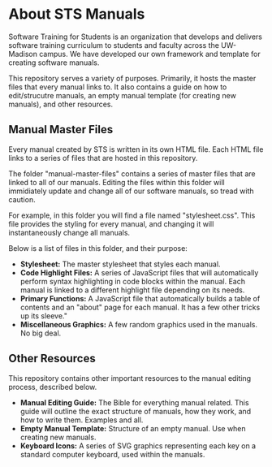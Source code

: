 # About STS Manuals

Software Training for Students is an organization that develops and delivers software training curriculum to students and faculty across the UW-Madison campus. We have developed our own framework and template for creating software manuals.

This repository serves a variety of purposes. Primarily, it hosts the master files that every manual links to. It also contains a guide on how to edit/strucutre manuals, an empty manual template (for creating new manuals), and other resources.


## Manual Master Files
Every manual created by STS is written in its own HTML file. Each HTML file links to a series of files that are hosted in this repository.

The folder "manual-master-files" contains a series of master files that are linked to all of our manuals. Editing the files within this folder will immidiately update and change all of our software manuals, so tread with caution.

For example, in this folder you will find a file named "stylesheet.css". This file provides the styling for every manual, and changing it will instantaneously change all manuals. 

Below is a list of files in this folder, and their purpose:

* **Stylesheet:** The master stylesheet that styles each manual.
* **Code Highlight Files:** A series of JavaScript files that will automatically perform syntax highlighting in code blocks within the manual. Each manual is linked to a different highlight file depending on its needs.
* **Primary Functions:** A JavaScript file that automatically builds a table of contents and an "about" page for each manual. It has a few other tricks up its sleeve."
* **Miscellaneous Graphics:** A few random graphics used in the manuals. No big deal.

## Other Resources
This repository contains other important resources to the manual editing process, described below.

* **Manual Editing Guide:** The Bible for everything manual related. This guide will outline the exact structure of manuals, how they work, and how to write them. Examples and all.
* **Empty Manual Template:** Structure of an empty manual. Use when creating new manuals.
* **Keyboard Icons:** A series of SVG graphics representing each key on a standard computer keyboard, used within the manuals.